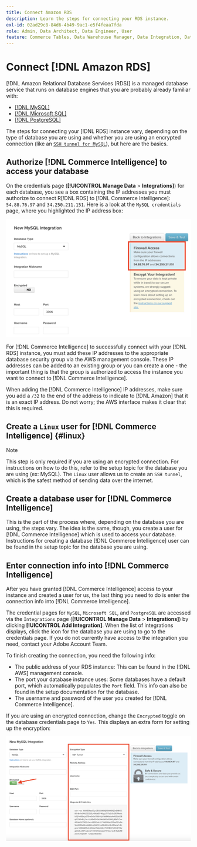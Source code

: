 ```yaml
---
title: Connect Amazon RDS
description: Learn the steps for connecting your RDS instance.
exl-id: 02ad29c8-84d6-4b49-9ac1-e5f4feaa7fda
role: Admin, Data Architect, Data Engineer, User
feature: Commerce Tables, Data Warehouse Manager, Data Integration, Data Import/Export
---
```

# Connect [!DNL Amazon RDS]

[!DNL Amazon Relational Database Services (RDS)] is a managed database service that runs on database engines that you are probably already familiar with:

* [[!DNL MySQL]](../integrations/mysql-via-a-direct-connection.md)
* [[!DNL Microsoft SQL]](../integrations/microsoft-sql-server.md)
* [[!DNL PostgreSQL]](../integrations/postgresql.md)

The steps for connecting your [!DNL RDS] instance vary, depending on the type of database you are using and whether you are using an encrypted connection (like an [`SSH tunnel for MySQL`](../integrations/mysql-via-ssh-tunnel.md)), but here are the basics.

## Authorize [!DNL Commerce Intelligence] to access your database

On the credentials page (**[!UICONTROL Manage Data** > **Integrations]**) for each database, you see a box containing the IP addresses you must authorize to connect R[!DNL RDS] to [!DNL Commerce Intelligence]: `54.88.76.97` and `34.250.211.151`. Here is a look at the `MySQL credentials` page, where you highlighted the IP address box:

![Amazon RDS security group settings showing IP address configuration](../../../assets/RDS_IP.png)

For [!DNL Commerce Intelligence] to successfully connect with your [!DNL RDS] instance, you must add these IP addresses to the appropriate database security group via the AWS management console. These IP addresses can be added to an existing group or you can create a one - the important thing is that the group is authorized to access the instance you want to connect to [!DNL Commerce Intelligence].

When adding the [!DNL Commerce Intelligence] IP addresses, make sure you add a `/32` to the end of the address to indicate to [!DNL Amazon] that it is an exact IP address. Do not worry; the AWS interface makes it clear that this is required.

## Create a `Linux` user for [!DNL Commerce Intelligence] {#linux}

>[!NOTE]
>
>This step is only required if you are using an encrypted connection. For instructions on how to do this, refer to the setup topic for the database you are using (ex: MySQL). The `Linux` user allows us to create an `SSH tunnel`, which is the safest method of sending data over the internet.

## Create a database user for [!DNL Commerce Intelligence]

This is the part of the process where, depending on the database you are using, the steps vary. The idea is the same, though, you create a user for [!DNL Commerce Intelligence] which is used to access your database. Instructions for creating a database [!DNL Commerce Intelligence] user can be found in the setup topic for the database you are using.

## Enter connection info into [!DNL Commerce Intelligence]

After you have granted [!DNL Commerce Intelligence] access to your instance and created a user for us, the last thing you need to do is enter the connection info into [!DNL Commerce Intelligence].

The credential pages for `MySQL`, `Microsoft SQL`, and `PostgreSQL` are accessed via the `Integrations` page (**[!UICONTROL Manage Data** > **Integrations]**) by clicking **[!UICONTROL Add Integration]**. When the list of integrations displays, click the icon for the database you are using to go to the credentials page. If you do not currently have access to the integration you need, contact your Adobe Account Team.

To finish creating the connection, you need the following info:

*  The public address of your RDS instance: This can be found in the [!DNL AWS] management console.
*  The port your database instance uses: Some databases have a default port, which automatically populates the `Port` field. This info can also be found in the setup documentation for the database.
*  The username and password of the user you created for [!DNL Commerce Intelligence].

If you are using an encrypted connection, change the `Encrypted` toggle on the database credentials page to `Yes`. This displays an extra form for setting up the encryption:

![SQL integration form with encryption enabled showing Yes option](../../../assets/sql-integration-encrypted-yes.png)


